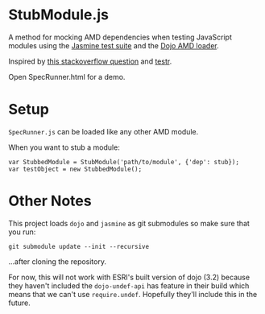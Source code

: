 StubModule.js
=============

A method for mocking AMD dependencies when testing JavaScript modules using the [Jasmine test suite](http://pivotal.github.com/jasmine/) and the [Dojo AMD loader](http://dojotoolkit.org/reference-guide/loader).

Inspired by [this stackoverflow question](http://stackoverflow.com/questions/11439540/how-can-i-mock-dependencies-for-unit-testing-in-requirejs) and [testr](https://github.com/mattfysh/testr.js).

Open SpecRunner.html for a demo.

Setup
=====

`SpecRunner.js` can be loaded like any other AMD module.

When you want to stub a module:

    var StubbedModule = StubModule('path/to/module', {'dep': stub});
    var testObject = new StubbedModule();

Other Notes
===========

This project loads `dojo` and `jasmine` as git submodules so make sure that you run:

    git submodule update --init --recursive

...after cloning the repository.

For now, this will not work with ESRI's built version of dojo (3.2) because they haven't included the `dojo-undef-api` has feature in their build which means that we can't use `require.undef`. Hopefully they'll include this in the future.